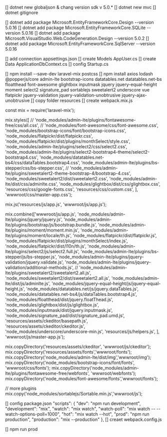 [] dotnet new globaljson & chang version sdk v 5.0.*
[] dotnet new mvc
[] dotnet gitignore

<!-- package install  -->
[] dotnet add package Microsoft.EntityFrameworkCore.Design --version 5.0.16
[] dotnet add package Microsoft.EntityFrameworkCore.SQLite --version 5.0.16
[] dotnet add package Microsoft.VisualStudio.Web.CodeGeneration.Design --version 5.0.2
[] dotnet add package Microsoft.EntityFrameworkCore.SqlServer --version 5.0.16

[] add connection appsettings.json
[] create Models AppUser.cs
[] create Data ApplicationDbContext.cs
[] config Startup.cs

[] npm install --save-dev laravel-mix postcss
[] npm install axios lodash @popperjs/core admin-lte bootstrap-icons datatables.net datatables.net-bs floatthead font-awesome glightbox inputmask jquery jquery-equal-height moment select2 signature_pad sortablejs sweetalert2 underscore vue flatpickr jquery-validation jquery-validation-unobtrusive jquery-ajax-unobtrusive
[] copy folder resources
[] create webpack.mix.js

<!-- --------------------------------------------------- -->
const mix = require('laravel-mix');


mix.styles([
    // 'node_modules/admin-lte/plugins/fontawesome-free/css/all.css',
    // 'node_modules/font-awesome/css/font-awesome.css',
    'node_modules/bootstrap-icons/font/bootstrap-icons.css',
    'node_modules/flatpickr/dist/flatpickr.css',
    'node_modules/flatpickr/dist/plugins/monthSelect/style.css',
    'node_modules/admin-lte/plugins/select2/css/select2.css',
    'node_modules/admin-lte/plugins/select2-bootstrap4-theme/select2-bootstrap4.css',
    'node_modules/datatables.net-bs4/css/dataTables.bootstrap4.css',
    'node_modules/admin-lte/plugins/bs-stepper/css/bs-stepper.css',
    // 'node_modules/admin-lte/plugins/sweetalert2-theme-bootstrap-4/bootstrap-4.css',
    'node_modules/sweetalert2/dist/sweetalert2.css',
    'node_modules/admin-lte/dist/css/adminlte.css',
    'node_modules/glightbox/dist/css/glightbox.css',
    'resources/css/google-fonts.css',
    'resources/css/custom.css',
], 'wwwroot/css/master-app.css');


mix.js('resources/js/app.js', 'wwwroot/js/app.js');

mix.combine(['wwwroot/js/app.js',
'node_modules/admin-lte/plugins/jquery/jquery.js',
'node_modules/admin-lte/plugins/bootstrap/js/bootstrap.bundle.js',
'node_modules/admin-lte/plugins/moment/moment.min.js',
'node_modules/admin-lte/plugins/moment/locale/th.js',
'node_modules/flatpickr/dist/flatpickr.js',
'node_modules/flatpickr/dist/plugins/monthSelect/index.js',
'node_modules/flatpickr/dist/l10n/th.js',
'node_modules/admin-lte/plugins/select2/js/select2.full.js',
'node_modules/admin-lte/plugins/bs-stepper/js/bs-stepper.js',
'node_modules/admin-lte/plugins/jquery-validation/jquery.validate.js',
'node_modules/admin-lte/plugins/jquery-validation/additional-methods.js',
// 'node_modules/admin-lte/plugins/sweetalert2/sweetalert2.all.js',
'node_modules/sweetalert2/dist/sweetalert2.all.js',
'node_modules/admin-lte/dist/js/adminlte.js',
'node_modules/jquery-equal-height/js/jquery-equal-height.js',
'node_modules/datatables.net/js/jquery.dataTables.js',
'node_modules/datatables.net-bs4/js/dataTables.bootstrap4.js',
'node_modules/floatthead/dist/jquery.floatThead.js',
'node_modules/glightbox/dist/js/glightbox.js',
'node_modules/inputmask/dist/jquery.inputmask.js',
'node_modules/signature_pad/dist/signature_pad.umd.js',
'resources/assets/ckeditor/basepath.js',
'resources/assets/ckeditor/ckeditor.js',
'node_modules/underscore/underscore-min.js',
'resources/js/helpers.js',
], 'wwwroot/js/master-app.js');


mix.copyDirectory('resources/assets/ckeditor', 'wwwroot/js/ckeditor');
mix.copyDirectory('resources/assets/fonts','wwwroot/fonts');
mix.copyDirectory('node_modules/admin-lte/dist/img','wwwroot/img');
mix.copyDirectory('node_modules/bootstrap-icons/font/fonts', 'wwwroot/css/fonts');
mix.copyDirectory('node_modules/admin-lte/plugins/fontawesome-free/webfonts', 'wwwroot/webfonts');
mix.copyDirectory('node_modules/font-awesome/fonts','wwwroot/fonts');

// more plugins
mix.copy('node_modules/sortablejs/Sortable.min.js','wwwroot/js');

<!-- --------------------------------------------------- -->

[] config package.json 
    "scripts": {
        "dev": "npm run development",
        "development": "mix",
        "watch": "mix watch",
        "watch-poll": "mix watch -- --watch-options-poll=1000",
        "hot": "mix watch --hot",
        "prod": "npm run production",
        "production": "mix --production"
    },
[] creaet webpack.config.js
<!-- ---------------------------------------------------- -->
[] npm run prod
<!-- ------------------------------------------- -->